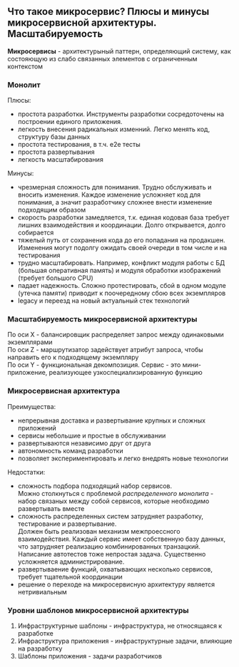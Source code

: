## Что такое микросервис? Плюсы и минусы микросервисной архитектуры. Масштабируемость

**Микросервисы** - архитектурыный паттерн, определяющий систему, как состояющую из слабо связанных элементов с ограниченным контекстом

### Монолит
Плюсы:
- простота разработки. Инструменты разработки сосредоточены на построении единого приложения.
- легкость внесения радикальных изменний. Легко менять код, структуру базы данных
- простота тестирования, в т.ч. e2e тесты
- простота развертывания
- легкость масштабирования  

Минусы:
- чрезмерная сложность для понимания. Трудно обслуживать и вносить изменения. Каждое изменение усложняет код для понимания, а значит разработчику сложнее внести изменение подходящим образом
- скорость разработки замедляется, т.к. единая кодовая база требует лишних взаимодействия и координации. Долго открывается, долго собирается
- тяжелый путь от сохранения кода до его попадания на продакшен. Изменения могут подолгу ожидать своей очереди в том числе и на тестирования
- трудно масштабировать. Например, конфликт модуля работы с БД (большая оперативная память) и модуля обработки изображений (требует большого CPU)
- падает надежность. Сложно протестировать, сбой в одном модуле (утечка памяти) приводит к поочередному сбою всех экземпляров
- legacy и переезд на новый актуальный стек технологий  

### Масштабируемость микросервисной архитектуры
По оси X - балансировщик распределяет запрос между одинаковыми экземплярами  
По оси Z - маршрутизатор задействует атрибут запроса, чтобы направить его к подходящему экземпляру  
По оси Y - функциональная декомпозиция. Сервис - это мини-приложение, реализующее узкоспециализированную функцию

### Микросервисная архитектура
Преимущества:
- непрерывная доставка и развертывание крупных и сложных приложений
- сервисы небольшие и простые в обслуживании
- развертываются независимо друг от друга
- автономность команд разработки
- позволяет экспериментировать и легко внедрять новые технологии

Недостатки:
- сложность подбора подходящий набор сервисов.  
Можно столкнуться с проблемой *распределенного монолита* - набор связаных между собой сервисов, которые необходимо развертывать вместе
- сложность распределенных систем затрудняет разработку, тестирование и развертывание.  
Должен быть реализован механизм межпроессного взаимодействия. Каждый сервис имеет собственную базу данных, что затрудняет реализацию комбинированных транзацкий. Написание автотестов тоже непростая задача.
Существенно усложняется администрирование.
- развертываение функций, охватывающих несколько сервисов, требует тщательной координации
- решение о переходе на микросервисную архитектуру является нетривиальным

### Уровни шаблонов микросервисной архитектуры
1. Инфраструктурные шаблоны - инфраструктура, не относящаяся к разработке
2. Инфраструктура приложения - инфраструктурные задачи, влияющие на разработку
3. Шаблоны приложения - задачи разработчиков

